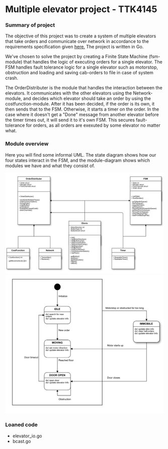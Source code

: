 # Multiple elevator project - TTK4145

### Summary of project

The objective of this project was to create a system of multiple elevators that take orders and communicate over network in accordance to the requirements specification given [here.](https://github.com/TTK4145/Project) The project is written in Go. 

We've chosen to solve the project by creating a Finite State Machine (fsm-module) that handles the logic of executing orders for a single elevator. The FSM handles fault tolerance logic for a single elevator such as motorstop, obstruction and loading and saving cab-orders to file in case of system crash. 

The OrderDistributer is the module that handles the interaction between the elevators. It communicates with the other elevators using the Network-module, and decides which elevator should take an order by using the costfunction-module. After it has been decided, if the order is its own, it then sends that to the FSM. Otherwise, it starts a timer on the order. In the case where it doesn't get a "Done" message from another elevator before  the timer times out, it will send it to it's own FSM. This secures fault-tolerance for orders, as all orders are exexuted by some elevator no matter what. 

### Module overview

Here you will find some informal UML. The state diagram shows how our four states interact in the FSM, and the module-diagram shows which modules we have and what they consist of. 

![picture](designDiagrams/class_diagram.png)
![picture](designDiagrams/StateDiagram.png)


### Loaned code

* elevator_io.go
* bcast.go  




